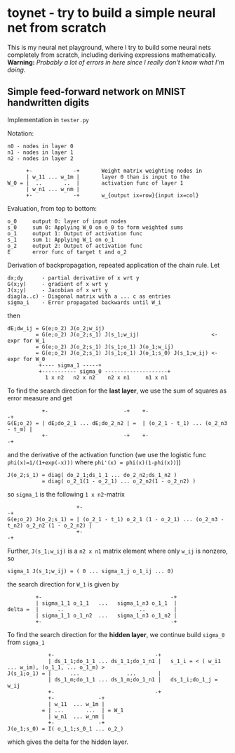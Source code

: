 # toynet - try to build a simple neural net from scratch

This is my neural net playground, where I try to build some neural nets completely from scratch, including deriving expressions mathematically. **Warning:** *Probably a lot of errors in here since I really don't know what I'm doing.*

## Simple feed-forward network on MNIST handwritten digits

Implementation in `tester.py`

Notation:
```
n0 - nodes in layer 0
n1 - nodes in layer 1
n2 - nodes in layer 2

      +-             -+       Weight matrix weighting nodes in 
      | w_11 ... w_1m |       layer 0 than is input to the
W_0 = |  ..       ..  |       activation func of layer 1
      | w_n1 ... w_nm |
      +-             -+       w_{output ix=row}{input ix=col}
```

Evaluation, from top to bottom:
```
o_0     output 0: layer of input nodes
s_0     sum 0: Applying W_0 on o_0 to form weighted sums
o_1     output 1: Output of activation func
s_1     sum 1: Applying W_1 on o_1
o_2     output 2: Output of activation func
E       error func of target t and o_2
```

Derivation of backpropagation, repeated application of the chain rule. Let
```
dx;dy      - partial derivative of x wrt y
G(x;y)     - gradient of x wrt y
J(x;y)     - Jacobian of x wrt y
diag(a..c) - Diagonal matrix with a ... c as entries
sigma_i    - Error propagated backwards until W_i
```
then
```
dE;dw_ij = G(e;o_2) J(o_2;w_ij)
         = G(e;o_2) J(o_2;s_1) J(s_1;w_ij)                       <- expr for W_1
         = G(e;o_2) J(o_2;s_1) J(s_1;o_1) J(o_1;w_ij)
         = G(e;o_2) J(o_2;s_1) J(s_1;o_1) J(o_1;s_0) J(s_1;w_ij) <- expr for W_0
          +---- sigma_1 -----+
          +----------- sigma_0 --------------------+
            1 x n2   n2 x n2    n2 x n1     n1 x n1
```

To find the search direction for the **last layer**, we use the sum of squares as error measure and get
```
           +-                        -+    +-                                -+
G(E;o_2) = | dE;do_2_1 ... dE;do_2_n2 | =  | (o_2_1 - t_1) ... (o_2_n3 - t_m) | 
           +-                        -+    +-                                -+
```
and the derivative of the activation function (we use the logistic func `phi(x)=1/(1+exp(-x)))` where `phi'(x) = phi(x)(1-phi(x))`))
```
J(o_2;s_1) = diag( do_2_1;ds_1_1 ... do_2_n2;ds_1_n2 )
           = diag( o_2_1(1 - o_2_1) ... o_2_n2(1 - o_2_n2) )
```
so `sigma_1` is the following `1 x n2`-matrix
```
                      +-                                                                       -+
G(e;o_2) J(o_2;s_1) = | (o_2_1 - t_1) o_2_1 (1 - o_2_1) ... (o_2_n3 - t_n2) o_2_n2 (1 - o_2_n2) |
                      +-                                                                       -+
```
Further, `J(s_1;w_ij)` is a `n2 x n1` matrix element where only `w_ij` is nonzero, so
```
sigma_1 J(s_1;w_ij) = ( 0 ... sigma_1_j o_1_ij ... 0)
```
the search direction for `W_1` is given by
```
         +-                                         -+
         | sigma_1_1 o_1_1   ...   sigma_1_n3 o_1_1  |
delta =  |      ..                        ..         |
         | sigma_1_1 o_1_n2  ...   sigma_1_n3 o_1_n2 |
         +-                                         -+
```

To find the search direction for the **hidden layer**, we continue build `sigma_0` from `sigma_1`
```
             +-                                -+
             | ds_1_1;do_1_1 ... ds_1_1;do_1_n1 |   s_1_i = < ( w_i1 ... w_im), (o_1_1, ... o_1_m) >
J(s_1;o_1) = |      ...               ...       |
             | ds_1_m;do_1_1 ... ds_1_m;do_1_n1 |   ds_1_i;do_1_j = w_ij 
             +-                                -+
             +-              -+
             | w_11  ... w_1m |
           = | ...       ...  | = W_1
             | w_n1  ... w_nm |
             +-              -+
J(o_1;s_0) = I( o_1_1;s_0_1 ... o_2_)
```
which gives the delta for the hidden layer.